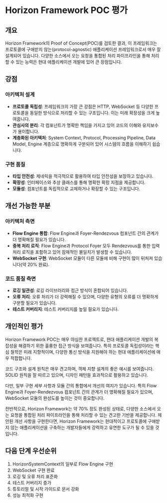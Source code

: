 # Horizon Framework POC 평가

## 개요

Horizon Framework의 Proof of Concept(POC)를 검토한 결과, 이 프레임워크는 프로토콜에 구애받지 않는(protocol-agnostic) 애플리케이션 프레임워크로서 매우 잘 설계되어 있습니다. 다양한 소스에서 오는 요청을 통합된 처리 파이프라인을 통해 처리할 수 있는 능력은 현대 애플리케이션 개발에 있어 큰 장점입니다.

## 강점

### 아키텍처 설계

- **프로토콜 독립성**: 프레임워크의 가장 큰 강점은 HTTP, WebSocket 등 다양한 프로토콜을 동일한 방식으로 처리할 수 있는 구조입니다. 이는 미래 확장성을 크게 높여줍니다.
- **관심사의 분리**: 각 컴포넌트가 명확한 책임을 가지고 있어 코드의 이해와 유지보수가 용이합니다.
- **계층화된 아키텍처**: System Context, Protocol, Processing Pipeline, Data Model, Engine 계층으로 명확하게 구분되어 있어 시스템의 흐름을 이해하기 쉽습니다.

### 구현 품질

- **타입 안전성**: 제네릭을 적극적으로 활용하여 타입 안전성을 보장하고 있습니다.
- **확장성**: 인터페이스와 추상 클래스를 통해 명확한 확장 지점을 제공합니다.
- **모듈성**: 컴포넌트를 독립적으로 교체하거나 확장할 수 있는 구조입니다.

## 개선 가능한 부분

### 아키텍처 측면

- **Flow Engine 통합**: Flow Engine과 Foyer-Rendezvous 컴포넌트 간의 관계가 더 명확해질 필요가 있습니다.
- **중복 처리 로직**: Flow Engine과 Protocol Foyer 모두 Rendezvous를 통한 입력 처리 로직을 포함하고 있어 잠재적인 불일치가 발생할 수 있습니다.
- **WebSocket 구현**: WebSocket 모듈이 다른 모듈에 비해 구현이 많이 뒤처져 있습니다(약 20% 완료).

### 코드 품질 측면

- **로깅 일관성**: 로깅 라이브러리와 접근 방식이 혼합되어 있습니다.
- **오류 처리**: 오류 처리가 더 강력해질 수 있으며, 다양한 유형의 오류를 더 명확하게 구분할 필요가 있습니다.
- **테스트 커버리지**: 테스트 커버리지를 높일 필요가 있습니다.

## 개인적인 평가

Horizon Framework POC는 매우 야심찬 프로젝트로, 현대 애플리케이션 개발의 복잡성을 해결하기 위한 훌륭한 접근 방식을 보여줍니다. 특히 프로토콜 독립성이라는 핵심 철학은 미래 지향적이며, 다양한 통신 방식을 지원해야 하는 현대 애플리케이션에 매우 적합합니다.

코드 구조와 설계 원칙은 매우 견고하며, 객체 지향 설계의 좋은 예시를 보여줍니다. SOLID 원칙을 잘 따르고 있으며, 디자인 패턴을 효과적으로 활용하고 있습니다.

다만, 일부 구현 세부 사항과 모듈 간의 통합에서 개선의 여지가 있습니다. 특히 Flow Engine과 Foyer-Rendezvous 컴포넌트 간의 관계가 더 명확해질 필요가 있으며, WebSocket 모듈의 완성도를 높이는 것이 중요합니다.

전반적으로, Horizon Framework는 약 70% 정도 완성된 상태로, 다양한 소스에서 오는 요청을 통합된 처리 파이프라인을 통해 처리할 수 있는 견고한 기반을 제공합니다. 제안된 개선 사항을 구현한다면, Horizon Framework는 현대적이고 프로토콜에 구애받지 않는 애플리케이션을 구축하는 개발자들에게 강력하고 유연한 도구가 될 수 있을 것입니다.

## 다음 단계 우선순위

1. HorizonSystemContext의 일부로 Flow Engine 구현
2. WebSocket 구현 완료
3. 로깅 및 오류 처리 표준화
4. 테스트 커버리지 증가
5. 튜토리얼 및 시작 가이드로 문서 강화
6. 성능 최적화 구현